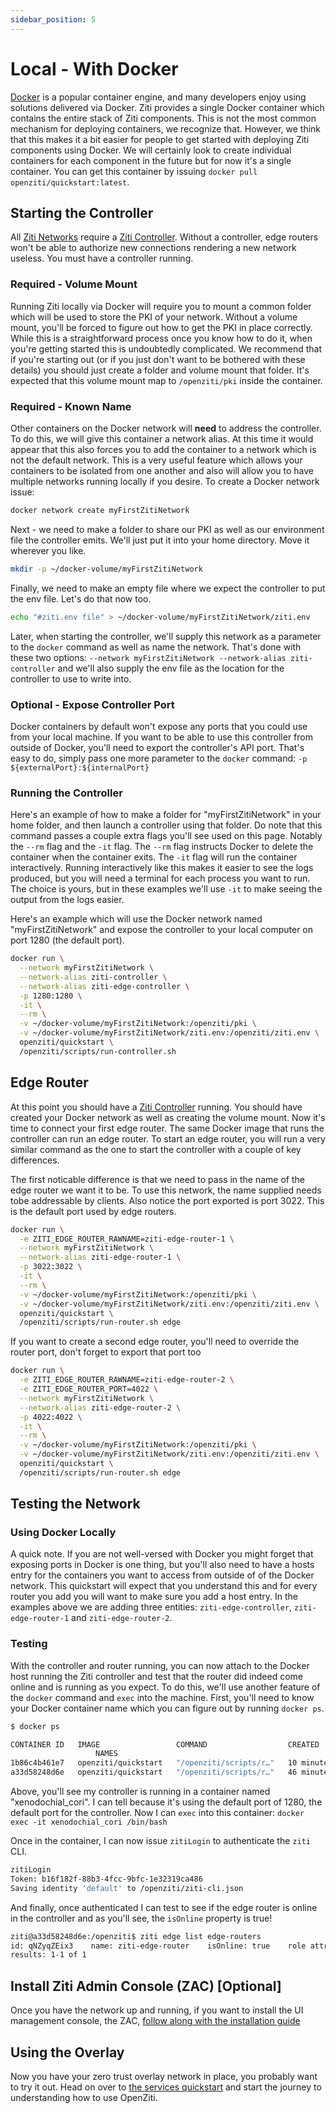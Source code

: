 ```yaml
---
sidebar_position: 5
---
```

# Local - With Docker

[Docker](https://www.docker.com) is a popular container engine, and many developers enjoy using solutions delivered via
Docker. Ziti provides a single Docker container which contains the entire stack of Ziti components. This is not the most
common mechanism for deploying containers, we recognize that. However, we think that this makes it a bit easier for
people to get started with deploying Ziti components using Docker. We will certainly look to create individual
containers for each component in the future but for now it's a single container. You can get this container by issuing
`docker pull openziti/quickstart:latest`.

## Starting the Controller

All [Ziti Networks](../../overview#overview-of-a-ziti-network) require
a [Ziti Controller](../../manage/controller). Without a controller, edge routers won't be able to authorize new
connections rendering a new network useless. You must have a controller running.

### Required - Volume Mount

Running Ziti locally via Docker will require you to mount a common folder which will be used to store the PKI of your
network. Without a volume mount, you'll be forced to figure out how to get the PKI in place correctly. While this is a
straightforward process once you know how to do it, when you're getting started this is undoubtedly complicated. We
recommend that if you're starting out (or if you just don't want to be bothered with these details) you should just
create a folder and volume mount that folder. It's expected that this volume mount map to `/openziti/pki` inside the
container.

### Required - Known Name

Other containers on the Docker network will **need** to address the controller. To do this, we will give this container
a network alias. At this time it would appear that this also forces you to add the container to a network which is not
the default network. This is a very useful feature which allows your containers to be isolated from one another and also
will allow you to have multiple networks running locally if you desire. To create a Docker network issue:

```bash
docker network create myFirstZitiNetwork
```

Next - we need to make a folder to share our PKI as well as our environment file the controller emits. We'll just 
put it into your home directory. Move it wherever you like. 

```bash
mkdir -p ~/docker-volume/myFirstZitiNetwork
```

Finally, we need to make an empty file where we expect the controller to put the env file. Let's do that now too.

```bash
echo "#ziti.env file" > ~/docker-volume/myFirstZitiNetwork/ziti.env
```

Later, when starting the controller, we'll supply this network as a parameter to the `docker` command as well as name the
network. That's done with these two options: `--network myFirstZitiNetwork --network-alias ziti-controller` and 
we'll also supply the env file as the location for the controller to use to write into.

### Optional - Expose Controller Port

Docker containers by default won't expose any ports that you could use from your local machine. If you want to be able
to use this controller from outside of Docker, you'll need to export the controller's API port. That's easy to do, 
simply pass one more parameter to the `docker` command: `-p ${externalPort}:${internalPort}`

### Running the Controller

Here's an example of how to make a folder for "myFirstZitiNetwork" in your home folder, and then launch a controller
using that folder. Do note that this command passes a couple extra flags you'll see used on this page. Notably
the `--rm` flag and the `-it` flag. The `--rm` flag instructs Docker to delete the container when the container exits.
The `-it` flag will run the container interactively. Running interactively like this makes it easier to see the logs
produced, but you will need a terminal for each process you want to run. The choice is yours, but in these examples 
we'll use `-it` to make seeing the output from the logs easier.

Here's an example which will use the Docker network named "myFirstZitiNetwork" and expose the controller to your local
computer on port 1280 (the default port).

```bash
docker run \
  --network myFirstZitiNetwork \
  --network-alias ziti-controller \
  --network-alias ziti-edge-controller \
  -p 1280:1280 \
  -it \
  --rm \
  -v ~/docker-volume/myFirstZitiNetwork:/openziti/pki \
  -v ~/docker-volume/myFirstZitiNetwork/ziti.env:/openziti/ziti.env \
  openziti/quickstart \
  /openziti/scripts/run-controller.sh
```

## Edge Router

At this point you should have a [Ziti Controller](../../manage/controller) running. You should have created your
Docker network as well as creating the volume mount. Now it's time to connect your first edge router. The same Docker
image that runs the controller can run an edge router. To start an edge router, you will run a very similar command as
the one to start the controller with a couple of key differences.

The first noticable difference is that we need to pass in the name of the edge router we want it to be. To use this
network, the name supplied needs tobe addressable by clients.  Also notice the port exported is port 3022. This is the
default port used by edge routers. 

```bash
docker run \
  -e ZITI_EDGE_ROUTER_RAWNAME=ziti-edge-router-1 \
  --network myFirstZitiNetwork \
  --network-alias ziti-edge-router-1 \
  -p 3022:3022 \
  -it \
  --rm \
  -v ~/docker-volume/myFirstZitiNetwork:/openziti/pki \
  -v ~/docker-volume/myFirstZitiNetwork/ziti.env:/openziti/ziti.env \
  openziti/quickstart \
  /openziti/scripts/run-router.sh edge
```

If you want to create a second edge router, you'll need to override the router port, don't forget to export that port too
```bash
docker run \
  -e ZITI_EDGE_ROUTER_RAWNAME=ziti-edge-router-2 \
  -e ZITI_EDGE_ROUTER_PORT=4022 \
  --network myFirstZitiNetwork \
  --network-alias ziti-edge-router-2 \
  -p 4022:4022 \
  -it \
  --rm \
  -v ~/docker-volume/myFirstZitiNetwork:/openziti/pki \
  -v ~/docker-volume/myFirstZitiNetwork/ziti.env:/openziti/ziti.env \
  openziti/quickstart \
  /openziti/scripts/run-router.sh edge
```

## Testing the Network

### Using Docker Locally

A quick note. If you are not well-versed with Docker you might forget that exposing ports in Docker is one thing, 
but you'll also need to have a hosts entry for the containers you want to access from outside of of the Docker 
network. This quickstart will expect that you understand this and for every router you add you will want to make 
sure you add a host entry. In the examples above we are adding three entities: `ziti-edge-controller`, 
`ziti-edge-router-1` and `ziti-edge-router-2`.

### Testing

With the controller and router running, you can now attach to the Docker host running the Ziti controller and test that
the router did indeed come online and is running as you expect. To do this, we'll use another feature of the `docker`
command and `exec` into the machine. First, you'll need to know your Docker container name which you can figure out by
running `docker ps`.

```bash
$ docker ps

CONTAINER ID   IMAGE                 COMMAND                  CREATED          STATUS          PORTS
                   NAMES
1b86c4b461e7   openziti/quickstart   "/openziti/scripts/r…"   10 minutes ago   Up 10 minutes   0.0.0.0:3022->3022/tcp, :::3022->3022/tcp   musing_engelbart
a33d58248d6e   openziti/quickstart   "/openziti/scripts/r…"   46 minutes ago   Up 46 minutes   0.0.0.0:1280->1280/tcp, :::1280->1280/tcp   xenodochial_cori
```

Above, you'll see my controller is running in a container named "xenodochial_cori". I can tell because it's using the
default port of 1280, the default port for the controller. Now I can `exec` into this
container: `docker exec -it xenodochial_cori /bin/bash`

Once in the container, I can now issue `zitiLogin` to authenticate the `ziti` CLI.

```bash
zitiLogin
Token: b16f182f-88b3-4fcc-9bfc-1e32319ca486
Saving identity 'default' to /openziti/ziti-cli.json
```

And finally, once authenticated I can test to see if the edge router is online in the controller and as you'll see, the
`isOnline` property is true!

```bash
ziti@a33d58248d6e:/openziti$ ziti edge list edge-routers
id: qNZyqZEix3    name: ziti-edge-router    isOnline: true    role attributes: {}
results: 1-1 of 1
```

## Install Ziti Admin Console (ZAC) [Optional]

Once you have the network up and running, if you want to install the UI management console, the ZAC, [follow along with 
the installation guide](../zac/installation)

## Using the Overlay

Now you have your zero trust overlay network in place, you probably want to try it out. Head on over to
[the services quickstart](../services) and start the journey to understanding how to use OpenZiti.